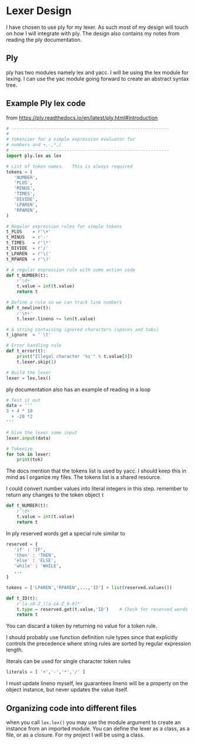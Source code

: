 # Lexer Design

I have chosen to use ply for my lexer. As such most of my design will touch on how I will integrate with ply. The design also contains my notes from reading the ply documentation.

## Ply

ply has two modules namely lex and yacc. I will be using the lex module for lexing. I can use the yac module going forward to create an abstract syntax tree.

## Example Ply lex code

from https://ply.readthedocs.io/en/latest/ply.html#introduction

```python
# ------------------------------------------------------------
#
# tokenizer for a simple expression evaluator for
# numbers and +,-,*,/
# ------------------------------------------------------------
import ply.lex as lex

# List of token names.   This is always required
tokens = (
   'NUMBER',
   'PLUS',
   'MINUS',
   'TIMES',
   'DIVIDE',
   'LPAREN',
   'RPAREN',
)

# Regular expression rules for simple tokens
t_PLUS    = r'\+'
t_MINUS   = r'-'
t_TIMES   = r'\*'
t_DIVIDE  = r'/'
t_LPAREN  = r'\('
t_RPAREN  = r'\)'

# A regular expression rule with some action code
def t_NUMBER(t):
    r'\d+'
    t.value = int(t.value)
    return t

# Define a rule so we can track line numbers
def t_newline(t):
    r'\n+'
    t.lexer.lineno += len(t.value)

# A string containing ignored characters (spaces and tabs)
t_ignore  = ' \t'

# Error handling rule
def t_error(t):
    print("Illegal character '%s'" % t.value[0])
    t.lexer.skip(1)

# Build the lexer
lexer = lex.lex()
```

ply documentation also has an example of reading in a loop

```python
# Test it out
data = '''
3 + 4 * 10
  + -20 *2
'''

# Give the lexer some input
lexer.input(data)

# Tokenize
for tok in lexer:
    print(tok)
```

The docs mention that the tokens list is used by yacc. I should keep this in mind as I organize my files. The tokens list is a shared resource.

I could convert number values into literal integers in this step. remember to return any changes to the token object `t`

```python
def t_NUMBER(t):
    r'\d+'
    t.value = int(t.value)
    return t
```

In ply reserved words get a special rule similar to

```python
reserved = {
   'if' : 'IF',
   'then' : 'THEN',
   'else' : 'ELSE',
   'while' : 'WHILE',
   ...
}

tokens = ['LPAREN','RPAREN',...,'ID'] + list(reserved.values())

def t_ID(t):
    r'[a-zA-Z_][a-zA-Z_0-9]*'
    t.type = reserved.get(t.value,'ID')    # Check for reserved words
    return t
```

You can discard a token by returning no value for a token rule.

I should probably use function definition rule types since that explicitly controls the precedence where string rules are sorted by regular expression length.

literals can be used for single character token rules

```python
literals = [ '+','-','*','/' ]
```

I must update lineno myself, lex guarantees lineno will be a property on the object instance, but never updates the value itself.

## Organizing code into different files

when you call `lex.lex()` you may use the module argument to create an instance from an imported module. You can define the lexer as a class, as a file, or as a closure. For my project I will be using a class.
